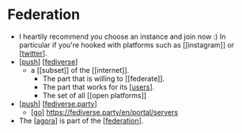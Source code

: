 # Federation

- I heartily recommend you choose an instance and join now :) In particular if you're hooked with platforms such as [[instagram]] or [[twitter]].
- [[push]] [[fediverse]]
  - a [[subset]] of the [[internet]].
    - The part that is willing to [[federate]]. 
    - The part that works for its [[users]].
    - The set of all [[open platforms]]
- [[push]] [[fediverse.party]]
    - [[go]] https://fediverse.party/en/portal/servers
- The [[agora]] is part of the [[federation]].


[//begin]: # "Autogenerated link references for markdown compatibility"
[twitter]: twitter "Twitter"
[push]: push "Push"
[fediverse]: fediverse "Fediverse"
[users]: users "Users"
[fediverse.party]: fediverse "Fediverse"
[go]: go "Go"
[agora]: agora "Agora"
[federation]: federation "Federation"
[//end]: # "Autogenerated link references"